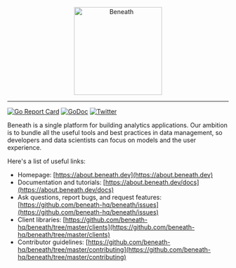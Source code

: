 <p align="center">
  <p align="center">
    <a href="https://about.beneath.dev/?utm_source=gitlab&utm_medium=logo" target="_blank">
      <img src="https://gitlab.com/beneath-hq/beneath/-/raw/master/assets/logo/banner-icon-text-background.png" alt="Beneath" height="200">
    </a>
  </p>
</p>

<hr />

[![Go Report Card](https://goreportcard.com/badge/github.com/beneath-hq/beneath?style=flat-square)](https://goreportcard.com/report/github.com/beneath-hq/beneath)
[![GoDoc](https://godoc.org/github.com/beneath-hq/beneath?status.svg)](https://godoc.org/github.com/beneath-hq/beneath)
[![Twitter](https://img.shields.io/badge/Follow-BeneathHQ-blue.svg?style=flat&logo=twitter)](https://twitter.com/BeneathHQ)

Beneath is a single platform for building analytics applications. Our ambition is to bundle all the useful tools and best practices in data management, so developers and data scientists can focus on models and the user experience.

Here's a list of useful links:

- Homepage: [https://about.beneath.dev](https://about.beneath.dev)
- Documentation and tutorials: [https://about.beneath.dev/docs](https://about.beneath.dev/docs)
- Ask questions, report bugs, and request features: [https://github.com/beneath-hq/beneath/issues](https://github.com/beneath-hq/beneath/issues)
- Client libraries: [https://github.com/beneath-hq/beneath/tree/master/clients](https://github.com/beneath-hq/beneath/tree/master/clients)
- Contributor guidelines: [https://github.com/beneath-hq/beneath/tree/master/contributing](https://github.com/beneath-hq/beneath/tree/master/contributing)
